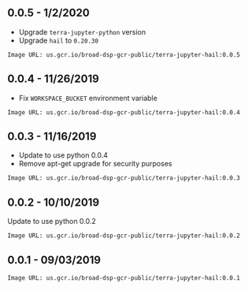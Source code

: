 ## 0.0.5 - 1/2/2020

- Upgrade `terra-jupyter-python` version
- Upgrade `hail` to `0.20.30`

`Image URL: us.gcr.io/broad-dsp-gcr-public/terra-jupyter-hail:0.0.5`

## 0.0.4 - 11/26/2019

- Fix `WORKSPACE_BUCKET` environment variable

`Image URL: us.gcr.io/broad-dsp-gcr-public/terra-jupyter-hail:0.0.4`

## 0.0.3 - 11/16/2019 

- Update to use python 0.0.4
- Remove apt-get upgrade for security purposes 

`Image URL: us.gcr.io/broad-dsp-gcr-public/terra-jupyter-hail:0.0.3`

## 0.0.2 - 10/10/2019 

Update to use python 0.0.2 

`Image URL: us.gcr.io/broad-dsp-gcr-public/terra-jupyter-hail:0.0.2`

## 0.0.1 - 09/03/2019

`Image URL: us.gcr.io/broad-dsp-gcr-public/terra-jupyter-hail:0.0.1`
